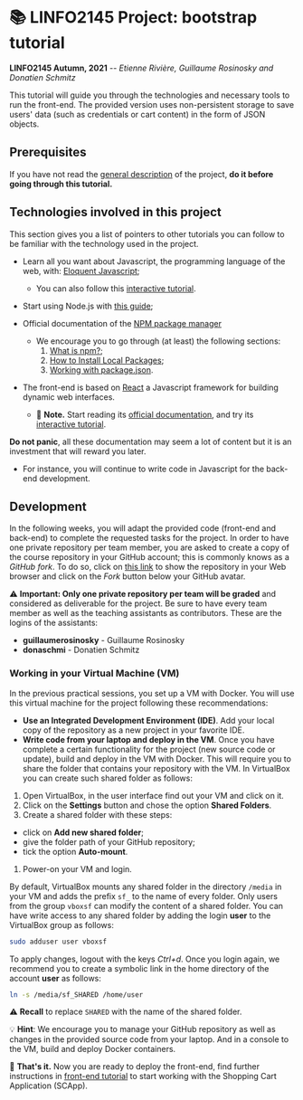 # :books: LINFO2145 Project: bootstrap tutorial

**LINFO2145 Autumn, 2021** -- *Etienne Rivière, Guillaume Rosinosky and Donatien Schmitz*

This tutorial will guide you through the technologies and necessary tools to run the front-end.
The provided version uses non-persistent storage to save users' data (such as credentials or cart content) in the form of JSON objects.

## Prerequisites

If you have not read the [general description](../README.md) of the project, **do it before going through this tutorial.**

## Technologies involved in this project

This section gives you a list of pointers to other tutorials you can follow to be familiar with the technology used in the project.

- Learn all you want about Javascript, the programming language of the web, with: [Eloquent Javascript](http://eloquentjavascript.net/);
  - You can also follow this [interactive tutorial](https://javascript.info/).

- Start using Node.js with [this guide](https://nodejs.org/en/docs/guides/getting-started-guide/);
- Official documentation of the [NPM package manager](https://docs.npmjs.com/)
  - We encourage you to go through (at least) the following sections:
      1. [What is npm?](https://docs.npmjs.com/getting-started/what-is-npm);
      1. [How to Install Local Packages](https://docs.npmjs.com/getting-started/installing-npm-packages-locally);
      1. [Working with package.json](https://docs.npmjs.com/getting-started/using-a-package.json).

- The front-end is based on [React](https://reactjs.org/) a Javascript framework for building dynamic web interfaces.
  - :pencil: **Note.** Start reading its [official documentation](https://reactjs.org/docs/hello-world.html), and try its [interactive tutorial](https://reactjs.org/tutorial/tutorial.html).

**Do not panic**, all these documentation may seem a lot of content but it is an investment that will reward you later.

- For instance, you will continue to write code in Javascript for the back-end development.

## Development

In the following weeks, you will adapt the provided code (front-end and back-end) to complete the requested tasks for the project. In order to have one private repository per team member, you are asked to create a copy of the course repository in your GitHub account; this is commonly knows as a *GitHub fork*. To do so, click on [this link](https://github.com/CloudLargeScale-UCLouvain/LINFO2145-2021-2022) to show the repository in your Web browser and click on the *Fork* button below your GitHub avatar.

:warning: **Important:
Only one private repository per team will be graded** and considered as deliverable for the project. Be sure to have every team member as well as the teaching assistants as contributors. These are the logins of the assistants:

- **guillaumerosinosky** - Guillaume Rosinosky
- **donaschmi** - Donatien Schmitz

### Working in your Virtual Machine (VM)

In the previous practical sessions, you set up a VM with Docker. You will use this virtual machine for the project following these recommendations:

- **Use an Integrated Development Environment (IDE)**. Add your local copy of the repository as a new project in your favorite IDE.
- **Write code from your laptop and deploy in the VM**. Once you have complete a certain functionality for the project (new source code or update), build and deploy in the VM with Docker. This will require you to share the folder that contains your repository with the VM. In VirtualBox you can create such shared folder as follows:

1. Open VirtualBox, in the user interface find out your VM and click on it.
1. Click on the **Settings** button and chose the option **Shared Folders**.
1. Create a shared folder with these steps:
  - click on **Add new shared folder**;
  - give the folder path of your GitHub repository;
  - tick the option **Auto-mount**.

1. Power-on your VM and login.

By default, VirtualBox mounts any shared folder in the directory `/media` in your VM and adds the prefix `sf_` to the name of every folder.
Only users from the group `vboxsf` can modify the content of a shared folder. You can have write access to any shared folder by adding the login **user** to the VirtualBox group as follows:

```bash
sudo adduser user vboxsf
```

To apply changes, logout with the keys *Ctrl+d*. Once you login again, we recommend you to create a symbolic link in the home directory of the account **user** as follows:

```bash
ln -s /media/sf_SHARED /home/user
```

:warning: **Recall**
to replace `SHARED` with the name of the shared folder.

:bulb: **Hint**:
We encourage you to manage your GitHub repository as well as changes in the provided source code from your laptop. And in a console to the VM, build and deploy Docker containers.

:checkered_flag: **That's it.** Now you are ready to deploy the front-end, find further instructions in [front-end tutorial](01_ProjectSetup_FrontEnd.md) to start working with the Shopping Cart Application (SCApp).
